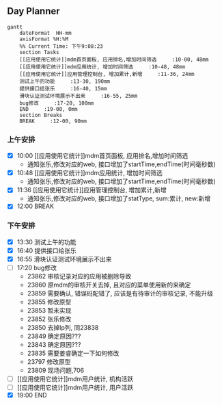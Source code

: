 ## Day Planner
```mermaid
gantt
    dateFormat  HH-mm
    axisFormat %H:%M
    %% Current Time: 下午9:08:23
    section Tasks
    [[应用使用它统计]]mdm首页面板, 应用排名,增加时间筛选     :10-00, 48mm
    [[应用使用它统计]]mdm应用统计, 增加时间筛选     :10-48, 48mm
    [[应用使用它统计]]应用管理控制台, 增加累计,新增     :11-36, 24mm
    测试上午的功能     :13-30, 190mm
    提供接口给张乐     :16-40, 15mm
    滑块认证测试环境展示不出来     :16-55, 25mm
    bug修改     :17-20, 100mm
    END     :19-00, 0mm
    section Breaks
    BREAK     :12-00, 90mm
```

### 上午安排
- [x] 10:00 [[应用使用它统计]]mdm首页面板, 应用排名,增加时间筛选
	- 通知张乐,修改对应的web, 接口增加了startTime,endTime(时间毫秒数)
- [x] 10:48 [[应用使用它统计]]mdm应用统计, 增加时间筛选
	- 通知张乐,修改对应的web, 接口增加了startTime,endTime(时间毫秒数)
- [x] 11:36 [[应用使用它统计]]应用管理控制台, 增加累计,新增
	- 通知张乐,修改对应的web, 接口增加了statType, sum:累计, new:新增
- [x] 12:00 BREAK

### 下午安排
- [x] 13:30 测试上午的功能
- [x] 16:40 提供接口给张乐
- [x] 16:55 滑块认证测试环境展示不出来
- [ ] 17:20 bug修改
	- 23862 审核记录对应的应用被删除导致
	- 23860 原mdm的审核开关去掉, 且对应的菜单使用新的来确定
	- 23859 需要确认, 错误码配错了, 应该是有待审计的审核记录, 不能升级
	- 23855 修改原型
	- 23853 暂未实现
	- 23852 张乐修改
	- 23850 去掉Ip列, 同23838
	- 23849 确定原因???
	- 23843 确定原因???
	- 23835 需要姜睿确定一下如何修改
	- 23797 修改原型
	- 23809 现场问题,706
- [ ] [[应用使用它统计]]mdm用户统计, 机构活跃
- [ ] [[应用使用它统计]]mdm用户统计, 用户活跃
- [x] 19:00 END